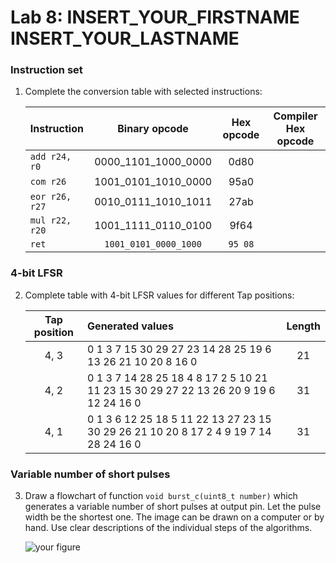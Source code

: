 # Lab 8: INSERT_YOUR_FIRSTNAME INSERT_YOUR_LASTNAME

### Instruction set

1. Complete the conversion table with selected instructions:

   | **Instruction** | **Binary opcode** | **Hex opcode** | **Compiler Hex opcode** |
   | :-- | :-: | :-: | :-: |
   | `add r24, r0` | 0000_1101_1000_0000 | 0d80 |  |
   | `com r26` | 1001_0101_1010_0000 | 95a0 |  |
   | `eor r26, r27` | 0010_0111_1010_1011 | 27ab |  |
   | `mul r22, r20` | 1001_1111_0110_0100 | 9f64 |  |
   | `ret` | `1001_0101_0000_1000` | `95 08` |  |

### 4-bit LFSR

2. Complete table with 4-bit LFSR values for different Tap positions:

   | **Tap position** | **Generated values** | **Length** |
   | :-: | :-- | :-: |
   | 4, 3 | 0 1 3 7 15 30 29 27 23 14 28 25 19 6 13 26 21 10 20 8 16 0 | 21 |
   | 4, 2 | 0 1 3 7 14 28 25 18 4 8 17 2 5 10 21 11 23 15 30 29 27 22 13 26 20 9 19 6 12 24 16 0 | 31 |
   | 4, 1 | 0 1 3 6 12 25 18 5 11 22 13 27 23 15 30 29 26 21 10 20 8 17 2 4 9 19 7 14 28 24 16 0 | 31 |

### Variable number of short pulses

3. Draw a flowchart of function `void burst_c(uint8_t number)` which generates a variable number of short pulses at output pin. Let the pulse width be the shortest one. The image can be drawn on a computer or by hand. Use clear descriptions of the individual steps of the algorithms.

   ![your figure]()
